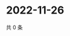 # 2022-11-26

共 0 条

<!-- BEGIN WEIBO -->
<!-- 最后更新时间 Sat Nov 26 2022 11:13:43 GMT+0800 (China Standard Time) -->

<!-- END WEIBO -->
